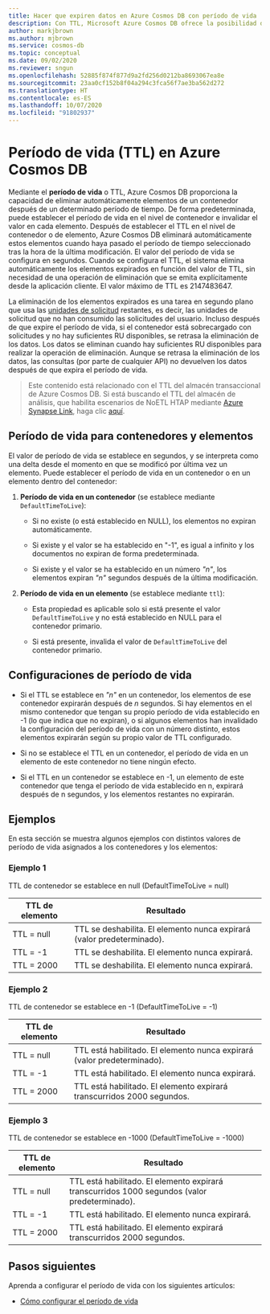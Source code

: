 ```yaml
---
title: Hacer que expiren datos en Azure Cosmos DB con período de vida
description: Con TTL, Microsoft Azure Cosmos DB ofrece la posibilidad de que los documentos se purguen automáticamente del sistema tras un período de tiempo.
author: markjbrown
ms.author: mjbrown
ms.service: cosmos-db
ms.topic: conceptual
ms.date: 09/02/2020
ms.reviewer: sngun
ms.openlocfilehash: 52885f874f877d9a2fd256d0212ba8693067ea8e
ms.sourcegitcommit: 23aa0cf152b8f04a294c3fca56f7ae3ba562d272
ms.translationtype: HT
ms.contentlocale: es-ES
ms.lasthandoff: 10/07/2020
ms.locfileid: "91802937"
---
```

# <a name="time-to-live-ttl-in-azure-cosmos-db"></a>Período de vida (TTL) en Azure Cosmos DB

Mediante el **período de vida** o TTL, Azure Cosmos DB proporciona la capacidad de eliminar automáticamente elementos de un contenedor después de un determinado período de tiempo. De forma predeterminada, puede establecer el período de vida en el nivel de contenedor e invalidar el valor en cada elemento. Después de establecer el TTL en el nivel de contenedor o de elemento, Azure Cosmos DB eliminará automáticamente estos elementos cuando haya pasado el período de tiempo seleccionado tras la hora de la última modificación. El valor del período de vida se configura en segundos. Cuando se configura el TTL, el sistema elimina automáticamente los elementos expirados en función del valor de TTL, sin necesidad de una operación de eliminación que se emita explícitamente desde la aplicación cliente. El valor máximo de TTL es 2147483647.

La eliminación de los elementos expirados es una tarea en segundo plano que usa las [unidades de solicitud](request-units.md) restantes, es decir, las unidades de solicitud que no han consumido las solicitudes del usuario. Incluso después de que expire el período de vida, si el contenedor está sobrecargado con solicitudes y no hay suficientes RU disponibles, se retrasa la eliminación de los datos. Los datos se eliminan cuando hay suficientes RU disponibles para realizar la operación de eliminación. Aunque se retrasa la eliminación de los datos, las consultas (por parte de cualquier API) no devuelven los datos después de que expira el período de vida.

> Este contenido está relacionado con el TTL del almacén transaccional de Azure Cosmos DB. Si está buscando el TTL del almacén de análisis, que habilita escenarios de NoETL HTAP mediante [Azure Synapse Link](https://docs.microsoft.com/azure/cosmos-db/synapse-link), haga clic [aquí](https://docs.microsoft.com/azure/cosmos-db/analytical-store-introduction#analytical-ttl).

## <a name="time-to-live-for-containers-and-items"></a>Período de vida para contenedores y elementos

El valor de período de vida se establece en segundos, y se interpreta como una delta desde el momento en que se modificó por última vez un elemento. Puede establecer el período de vida en un contenedor o en un elemento dentro del contenedor:

1. **Período de vida en un contenedor** (se establece mediante `DefaultTimeToLive`):

   - Si no existe (o está establecido en NULL), los elementos no expiran automáticamente.

   - Si existe y el valor se ha establecido en "-1", es igual a infinito y los documentos no expiran de forma predeterminada.

   - Si existe y el valor se ha establecido en un número *"n"*, los elementos expiran *"n"* segundos después de la última modificación.

2. **Período de vida en un elemento** (se establece mediante `ttl`):

   - Esta propiedad es aplicable solo si está presente el valor `DefaultTimeToLive` y no está establecido en NULL para el contenedor primario.

   - Si está presente, invalida el valor de `DefaultTimeToLive` del contenedor primario.

## <a name="time-to-live-configurations"></a>Configuraciones de período de vida

* Si el TTL se establece en *"n"* en un contenedor, los elementos de ese contenedor expirarán después de *n* segundos.  Si hay elementos en el mismo contenedor que tengan su propio período de vida establecido en -1 (lo que indica que no expiran), o si algunos elementos han invalidado la configuración del período de vida con un número distinto, estos elementos expirarán según su propio valor de TTL configurado. 

* Si no se establece el TTL en un contenedor, el período de vida en un elemento de este contenedor no tiene ningún efecto. 

* Si el TTL en un contenedor se establece en -1, un elemento de este contenedor que tenga el período de vida establecido en n, expirará después de n segundos, y los elementos restantes no expirarán.

## <a name="examples"></a>Ejemplos

En esta sección se muestra algunos ejemplos con distintos valores de período de vida asignados a los contenedores y los elementos:

### <a name="example-1"></a>Ejemplo 1

TTL de contenedor se establece en null (DefaultTimeToLive = null)

|TTL de elemento| Resultado|
|---|---|
|TTL = null|    TTL se deshabilita. El elemento nunca expirará (valor predeterminado).|
|TTL = -1   |TTL se deshabilita. El elemento nunca expirará.|
|TTL = 2000 |TTL se deshabilita. El elemento nunca expirará.|


### <a name="example-2"></a>Ejemplo 2

TTL de contenedor se establece en -1 (DefaultTimeToLive = -1)

|TTL de elemento| Resultado|
|---|---|
|TTL = null |TTL está habilitado. El elemento nunca expirará (valor predeterminado).|
|TTL = -1   |TTL está habilitado. El elemento nunca expirará.|
|TTL = 2000 |TTL está habilitado. El elemento expirará transcurridos 2000 segundos.|


### <a name="example-3"></a>Ejemplo 3

TTL de contenedor se establece en -1000 (DefaultTimeToLive = -1000)

|TTL de elemento| Resultado|
|---|---|
|TTL = null|    TTL está habilitado. El elemento expirará transcurridos 1000 segundos (valor predeterminado).|
|TTL = -1   |TTL está habilitado. El elemento nunca expirará.|
|TTL = 2000 |TTL está habilitado. El elemento expirará transcurridos 2000 segundos.|

## <a name="next-steps"></a>Pasos siguientes

Aprenda a configurar el período de vida con los siguientes artículos:

* [Cómo configurar el período de vida](how-to-time-to-live.md)
